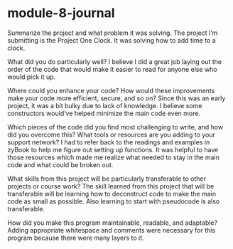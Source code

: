 # module-8-journal
Summarize the project and what problem it was solving.
  The project I’m submitting is the Project One Clock. It was solving how to add time to a clock.

What did you do particularly well?
  I believe I did a great job laying out the order of the code that would make it easier to read for anyone else who would pick it up.

Where could you enhance your code? How would these improvements make your code more efficient, secure, and so on?
  Since this was an early project, it was a bit bulky due to lack of knowledge. I believe some constructors would’ve helped minimize the main code even more. 

Which pieces of the code did you find most challenging to write, and how did you overcome this? What tools or resources are you adding to your support network?
  I had to refer back to the readings and examples in zyBook to help me figure out setting up functions. It was helpful to have those resources which made me realize what needed to stay in the main code and what could be broken out.

What skills from this project will be particularly transferable to other projects or course work?
  The skill learned from this project that will be transferable will be learning how to deconstruct code to make the main code as small as possible. Also learning to start with pseudocode is also transferable.

How did you make this program maintainable, readable, and adaptable?
  Adding appropriate whitespace and comments were necessary for this program because there were many layers to it.
